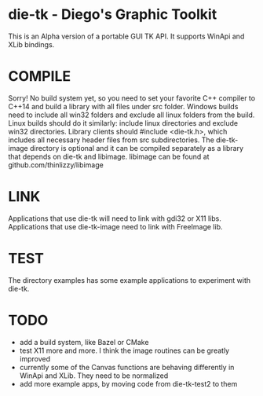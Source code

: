 # die-tk - Diego's Graphic Toolkit
This is an Alpha version of a portable GUI TK API. It supports WinApi and XLib bindings.

# COMPILE
Sorry! No build system yet, so you need to set your favorite C++ compiler to C++14 and build a library with all files under src folder.
Windows builds need to include all win32 folders and exclude all linux folders from the build. 
Linux builds should do it similarly: include linux directories and exclude win32 directories.
Library clients should #include <die-tk.h>, which includes all necessary header files from src subdirectories.
The die-tk-image directory is optional and it can be compiled separately as a library that depends on die-tk and libimage. libimage can be found at github.com/thinlizzy/libimage

# LINK
Applications that use die-tk will need to link with gdi32 or X11 libs.
Applications that use die-tk-image need to link with FreeImage lib.

# TEST
The directory examples has some example applications to experiment with die-tk.

# TODO
- add a build system, like Bazel or CMake
- test X11 more and more. I think the image routines can be greatly improved
- currently some of the Canvas functions are behaving differently in WinApi and XLib. They need to be normalized
- add more example apps, by moving code from die-tk-test2 to them
